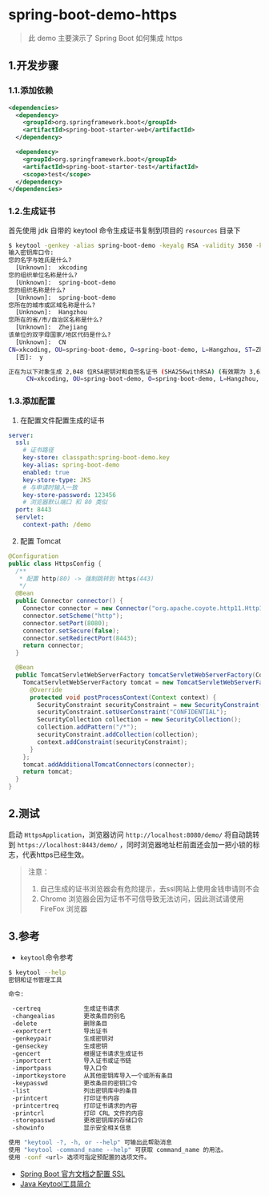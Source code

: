 # spring-boot-demo-https

> 此 demo 主要演示了 Spring Boot 如何集成 https

## 1.开发步骤

### 1.1.添加依赖

```xml
<dependencies>
  <dependency>
    <groupId>org.springframework.boot</groupId>
    <artifactId>spring-boot-starter-web</artifactId>
  </dependency>

  <dependency>
    <groupId>org.springframework.boot</groupId>
    <artifactId>spring-boot-starter-test</artifactId>
    <scope>test</scope>
  </dependency>
</dependencies>
```

### 1.2.生成证书

首先使用 jdk 自带的 keytool 命令生成证书复制到项目的 `resources` 目录下

```bash
$ keytool -genkey -alias spring-boot-demo -keyalg RSA -validity 3650 -keystore ./spring-boot-demo.key
输入密钥库口令:
您的名字与姓氏是什么?
  [Unknown]:  xkcoding
您的组织单位名称是什么?
  [Unknown]:  spring-boot-demo
您的组织名称是什么?
  [Unknown]:  spring-boot-demo
您所在的城市或区域名称是什么?
  [Unknown]:  Hangzhou
您所在的省/市/自治区名称是什么?
  [Unknown]:  Zhejiang
该单位的双字母国家/地区代码是什么?
  [Unknown]:  CN
CN=xkcoding, OU=spring-boot-demo, O=spring-boot-demo, L=Hangzhou, ST=Zhejiang, C=CN是否正确?
  [否]:  y

正在为以下对象生成 2,048 位RSA密钥对和自签名证书 (SHA256withRSA) (有效期为 3,650 天):
	 CN=xkcoding, OU=spring-boot-demo, O=spring-boot-demo, L=Hangzhou, ST=Zhejiang, C=CN
```

### 1.3.添加配置

1. 在配置文件配置生成的证书

```yaml
server:
  ssl:
    # 证书路径
    key-store: classpath:spring-boot-demo.key
    key-alias: spring-boot-demo
    enabled: true
    key-store-type: JKS
    # 与申请时输入一致
    key-store-password: 123456
    # 浏览器默认端口 和 80 类似
  port: 8443
  servlet:
    context-path: /demo

```

2. 配置 Tomcat

```java
@Configuration
public class HttpsConfig {
  /**
   * 配置 http(80) -> 强制跳转到 https(443)
   */
  @Bean
  public Connector connector() {
    Connector connector = new Connector("org.apache.coyote.http11.Http11NioProtocol");
    connector.setScheme("http");
    connector.setPort(8080);
    connector.setSecure(false);
    connector.setRedirectPort(8443);
    return connector;
  }

  @Bean
  public TomcatServletWebServerFactory tomcatServletWebServerFactory(Connector connector) {
    TomcatServletWebServerFactory tomcat = new TomcatServletWebServerFactory() {
      @Override
      protected void postProcessContext(Context context) {
        SecurityConstraint securityConstraint = new SecurityConstraint();
        securityConstraint.setUserConstraint("CONFIDENTIAL");
        SecurityCollection collection = new SecurityCollection();
        collection.addPattern("/*");
        securityConstraint.addCollection(collection);
        context.addConstraint(securityConstraint);
      }
    };
    tomcat.addAdditionalTomcatConnectors(connector);
    return tomcat;
  }
}
```

## 2.测试

启动 `HttpsApplication`，浏览器访问 `http://localhost:8080/demo/` 将自动跳转到 `https://localhost:8443/demo/` ，同时浏览器地址栏前面还会加一把小锁的标志，代表https已经生效。

> 注意：
> 1. 自己生成的证书浏览器会有危险提示，去ssl网站上使用金钱申请则不会
> 2. Chrome 浏览器会因为证书不可信导致无法访问，因此测试请使用 FireFox 浏览器

## 3.参考

- `keytool`命令参考

```bash
$ keytool --help
密钥和证书管理工具

命令:

 -certreq            生成证书请求
 -changealias        更改条目的别名
 -delete             删除条目
 -exportcert         导出证书
 -genkeypair         生成密钥对
 -genseckey          生成密钥
 -gencert            根据证书请求生成证书
 -importcert         导入证书或证书链
 -importpass         导入口令
 -importkeystore     从其他密钥库导入一个或所有条目
 -keypasswd          更改条目的密钥口令
 -list               列出密钥库中的条目
 -printcert          打印证书内容
 -printcertreq       打印证书请求的内容
 -printcrl           打印 CRL 文件的内容
 -storepasswd        更改密钥库的存储口令
 -showinfo           显示安全相关信息

使用 "keytool -?, -h, or --help" 可输出此帮助消息
使用 "keytool -command_name --help" 可获取 command_name 的用法。
使用 -conf <url> 选项可指定预配置的选项文件。
```

- [Spring Boot 官方文档之配置 SSL](https://docs.spring.io/spring-boot/docs/3.0.0-M5/reference/htmlsingle/#howto.webserver.configure-ssl)
- [Java Keytool工具简介](https://blog.csdn.net/liumiaocn/article/details/61921014)
